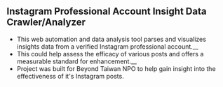## Instagram Professional Account Insight Data Crawler/Analyzer
* This web automation and data analysis tool parses and visualizes insights data from a verified Instagram professional account.__ 
* This could help assess the efficacy of various posts and offers a measurable standard for enhancement.__
* Project was built for Beyond Taiwan NPO to help gain insight into the effectiveness of it's Instagram posts. 

